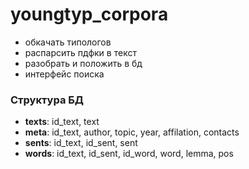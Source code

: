 # youngtyp_corpora


- обкачать типологов
- распарсить пдфки в текст
- разобрать и положить в бд
- интерфейс поиска


### Структура БД
- **texts**:
    id_text, text
- **meta**: id_text, author, topic, year, affilation, contacts
- **sents**:
    id_text, id_sent, sent
- **words**:
    id_text, id_sent, id_word, word, lemma, pos
